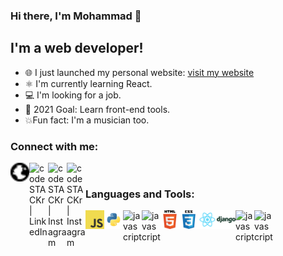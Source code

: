 ### Hi there, I'm Mohammad 👏

## I'm a web developer!
- 🌐 I just launched my personal website: [visit my website][website]
- ⚛ I'm currently learning React.
- 💻 I'm looking for a job.
- 🥇 2021 Goal: Learn front-end tools.
- 💥Fun fact: I'm a musician too.

### Connect with me:

[<img align="left" alt="codeSTACKr.com" width="30px" src="https://raw.githubusercontent.com/iconic/open-iconic/master/svg/globe.svg" />][website]
[<img align="left" alt="codeSTACKr | LinkedIn" width="30px" src="https://cdn.jsdelivr.net/npm/simple-icons@v3/icons/linkedin.svg" />][linkedin]
[<img align="left" alt="codeSTACKr | Instagram" width="30px" src="https://cdn.jsdelivr.net/npm/simple-icons@v3/icons/instagram.svg" />][instagram]
[<img align="left" alt="codeSTACKr | Instagram" width="30px" src="https://cdn.jsdelivr.net/npm/simple-icons@v3/icons/telegram.svg" />][telegram]

<br />

### Languages and Tools:
[<img align="left" alt="javascript" width="30" src="https://raw.githubusercontent.com/github/explore/80688e429a7d4ef2fca1e82350fe8e3517d3494d/topics/javascript/javascript.png">][javascriprtwebsite]

[<img align="left" alt="javascript" width="30" src="https://raw.githubusercontent.com/github/explore/80688e429a7d4ef2fca1e82350fe8e3517d3494d/topics/python/python.png">][pythonwebsite]
[<img align="left" alt="javascript" width="30" src="https://raw.githubusercontent.com/jmnote/z-icons/master/svg/c.svg">][Cwebsite]
[<img align="left" alt="javascript" width="30" src="https://raw.githubusercontent.com/jmnote/z-icons/master/svg/cpp.svg">][C++website]
[<img align="left" alt="javascript" width="30" src="https://raw.githubusercontent.com/github/explore/80688e429a7d4ef2fca1e82350fe8e3517d3494d/topics/html/html.png">][htmlwebsite]
[<img align="left" alt="javascript" width="30" src="https://raw.githubusercontent.com/github/explore/80688e429a7d4ef2fca1e82350fe8e3517d3494d/topics/css/css.png">][csswebsite]
[<img align="left" alt="javascript" width="30" src="https://raw.githubusercontent.com/github/explore/80688e429a7d4ef2fca1e82350fe8e3517d3494d/topics/react/react.png">][reactwebsite]
[<img align="left" alt="javascript" width="30" src="https://raw.githubusercontent.com/github/explore/80688e429a7d4ef2fca1e82350fe8e3517d3494d/topics/django/django.png">][djangowebsite]
[<img align="left" alt="javascript" width="30" src="https://raw.githubusercontent.com/jmnote/z-icons/master/svg/bootstrap.svg">][bootstrapwebsite]
[<img align="left" alt="javascript" width="30" src="https://tailwindcss.com/_next/static/media/twitter-square.daf77586b35e90319725e742f6e069f9.jpg">][tailwindwebsite]




[website]: https://amini-nasab.vercel.app/about
[linkedin]: https://linkedin.com/in/mohammad-amini-nasab-093ab418a
[instagram]: https://www.instagram.com/mohammad3_1415/
[telegram]: https://t.me/mohammad_amini_nasab
[javascriprtwebsite]: https://www.javascript.com/
[pythonwebsite]: https://www.python.org/
[Cwebsite]: http://www.cplusplus.org/
[C++website]: http://www.cplusplus.org/
[htmlwebsite]: https://html.com/
[csswebsite]: https://html.com/
[reactwebsite]: https://reactjs.org/
[djangowebsite]: https://www.djangoproject.com/
[bootstrapwebsite]: https://getbootstrap.com/
[tailwindwebsite]: https://tailwindcss.com/
